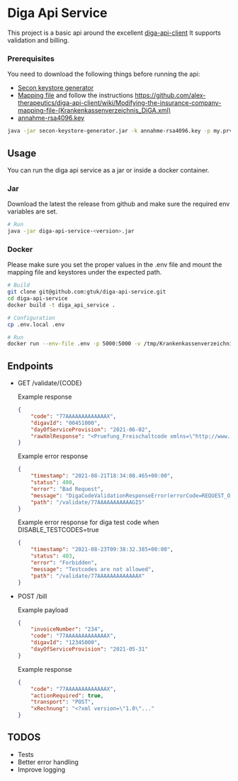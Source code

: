 # Diga Api Service

This project is a basic api around the excellent [diga-api-client](https://github.com/alex-therapeutics/diga-api-client)
It supports validation and billing.

### Prerequisites
You need to download the following things before running the api:
* [Secon keystore generator](https://github.com/mawendo-gmbh/secon-keystore-generator/releases)
* [Mapping file](https://kkv.gkv-diga.de/) and follow the instructions https://github.com/alex-therapeutics/diga-api-client/wiki/Modifying-the-insurance-company-mapping-file-(Krankenkassenverzeichnis_DiGA.xml)
* [annahme-rsa4096.key](https://trustcenter-data.itsg.de/dale/annahme-rsa4096.key)

```bash
java -jar secon-keystore-generator.jar -k annahme-rsa4096.key -p my.prv.key.pem -c my.chain.p7c # This creates one keystore that contains the your private key and all the public insurance keys
```

##  Usage
You can run the diga api service as a jar or inside a docker container.

### Jar
Download the latest the release from github and make sure the required env variables are set.
```bash
# Run
java -jar diga-api-service-<version>.jar
```

### Docker
Please make sure you set the proper values in the .env file and mount the mapping file and keystores under the expected path.
```bash
# Build
git clone git@github.com:gtuk/diga-api-service.git
cd diga-api-service
docker build -t diga_api_service .

# Configuration
cp .env.local .env

# Run
docker run --env-file .env -p 5000:5000 -v /tmp/Krankenkassenverzeichnis_DiGA.xml:/tmp/Krankenkassenverzeichnis_DiGA.xml -v /tmp/keystore.p12:/tmp/keystore.p12 --name digaApiService diga_api_service
```

## Endpoints
* GET /validate/{CODE}

    Example response
    ```json
    {
        "code": "77AAAAAAAAAAAAAX",
        "digavId": "00451000",
        "dayOfServiceProvision": "2021-06-02",
        "rawXmlResponse": "<Pruefung_Freischaltcode xmlns=\"http://www.gkv-datenaustausch.de/XML-Schema/EDFC0_Pruefung/2.0.0\" nachrichtentyp=\"ANT\" verfahrenskennung=\"TDFC0\" absender=\"123456789\" empfaenger=\"102114819\" version=\"002.000.000\" gueltigab=\"2020-07-01\"><Antwort><IK_DiGA_Hersteller>123456789</IK_DiGA_Hersteller><IK_Krankenkasse>102114819</IK_Krankenkasse><DiGAVEID>00329000</DiGAVEID><Freischaltcode>77AAAAAAAAAAAAAX</Freischaltcode><Tag_der_Leistungserbringung>2021-05-19</Tag_der_Leistungserbringung></Antwort></Pruefung_Freischaltcode>"
    }
    ```

    Example error response
    ```json
    {
        "timestamp": "2021-08-21T18:34:08.465+00:00",
        "status": 400,
        "error": "Bad Request",
        "message": "DigaCodeValidationResponseError(errorCode=REQUEST_OR_DATA_INVALID, errorText=Anfrage oder Datei ungültig)",
        "path": "/validate/77AAAAAAAAAAAGIS"
    }
    ```

    Example error response for diga test code when DISABLE_TESTCODES=true
    ```json
    {
        "timestamp": "2021-08-23T09:38:32.385+00:00",
        "status": 403,
        "error": "Forbidden",
        "message": "Testcodes are not allowed",
        "path": "/validate/77AAAAAAAAAAAAAX"
    }
    ```

* POST /bill

    Example payload
    ```json
    {
        "invoiceNumber": "234",
        "code": "77AAAAAAAAAAAAAX",
        "digavId": "12345000",
        "dayOfServiceProvision": "2021-05-31"
    }
    ```

    Example response
    ```json
    {
        "code": "77AAAAAAAAAAAAAX",
        "actionRequired": true,
        "transport": "POST",
        "xRechnung": "<?xml version=\"1.0\"..."
    }
    ```

## TODOS
* Tests
* Better error handling
* Improve logging
